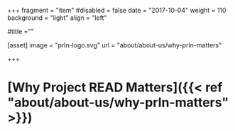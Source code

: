 +++
fragment = "item"
#disabled = false
date = "2017-10-04"
weight = 110
background = "light"
align = "left"

#title =""

[asset]
  image = "prln-logo.svg"
  url = "about/about-us/why-prln-matters"

+++

# [Why Project READ Matters]({{< ref "about/about-us/why-prln-matters" >}})


  

  

